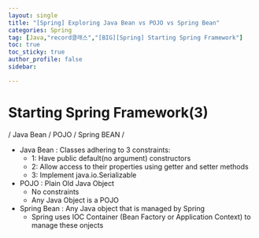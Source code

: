```yaml
---
layout: single
title: "[Spring] Exploring Java Bean vs POJO vs Spring Bean"
categories: Spring
tag: [Java,"record클래스","[BIG][Spring] Starting Spring Framework"]
toc: true
toc_sticky: true
author_profile: false
sidebar:

---
```

# Starting Spring Framework(3)
/ Java Bean / POJO / Spring BEAN / 

- Java Bean : Classes adhering to 3 constraints:
	- 1: Have public default(no argument) constructors
	- 2: Allow access to their properties using getter and setter methods
	- 3: Implement java.io.Serializable
- POJO : Plain Old Java Object
	- No constraints
	- Any Java Object is a POJO
- Spring Bean : Any Java object that is managed by Spring
	- Spring uses IOC Container (Bean Factory or Application Context) to manage these onjects


